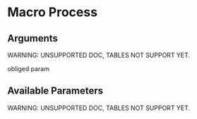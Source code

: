 Macro Process
=============

Arguments
---------

WARNING: UNSUPPORTED DOC, TABLES NOT SUPPORT YET.

obliged param

Available Parameters
--------------------

WARNING: UNSUPPORTED DOC, TABLES NOT SUPPORT YET.
